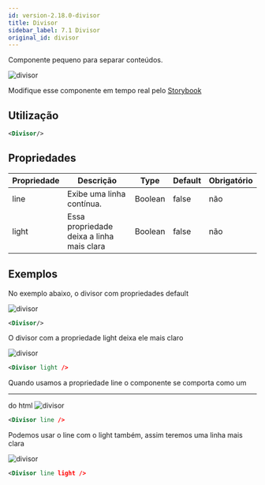 ```yaml
---
id: version-2.18.0-divisor
title: Divisor
sidebar_label: 7.1 Divisor
original_id: divisor
---
```


Componente pequeno para separar conteúdos.

![divisor](assets/images_components/v2.0.0/divisor.png)

Modifique esse componente em tempo real pelo [Storybook](https://ame-miniapp-components.calindra.com.br/storybook/?path=/story/organiza%C3%A7%C3%A3o-divisor--basic)

## Utilização

```xml
<Divisor/>
```

## Propriedades

| Propriedade | Descrição                                 | Type    | Default | Obrigatório |
|-------------|-------------------------------------------|---------|---------|-------------|
| line        | Exibe uma linha contínua.                 | Boolean | false   | não         |
| light       | Essa propriedade deixa a linha mais clara | Boolean | false   | não         |

## Exemplos

No exemplo abaixo, o divisor com propriedades default

![divisor](assets/images_components/v2.18.0/divisor_ex1.png)
```xml
<Divisor/>
```

O divisor com a propriedade light deixa ele mais claro

![divisor](assets/images_components/v2.18.0/divisor_ex2.png)
```xml
<Divisor light />
```

Quando usamos a propriedade line o componente se comporta como um <hr /> do html
![divisor](assets/images_components/v2.18.0/divisor_ex3.png)
```xml
<Divisor line />
```

Podemos usar o line com o light também, assim teremos uma linha mais clara

![divisor](assets/images_components/v2.18.0/divisor_ex4.png)
```xml
<Divisor line light />
```

